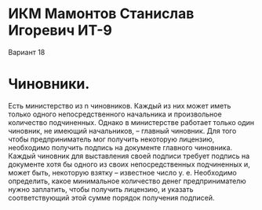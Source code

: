 # ИКМ Мамонтов Станислав Игоревич ИТ-9
Вариант 18
# Чиновники. 
Есть министерство из n чиновников. Каждый из них может иметь
только одного непосредственного начальника и произвольное количество
подчиненных. Однако в министерстве работает только один чиновник, не
имеющий начальников, – главный чиновник. Для того чтобы
предприниматель мог получить некоторую лицензию, необходимо получить
подпись на документе главного чиновника. Каждый чиновник для
выставления своей подписи требует подпись на документе хотя бы одного из
своих непосредственных подчиненных и, может быть, некоторую взятку –
известное число у. е.
Необходимо определить, какое минимальное количество денег
предпринимателю нужно заплатить, чтобы получить лицензию, и указать
соответствующий этой сумме порядок получения подписей.
